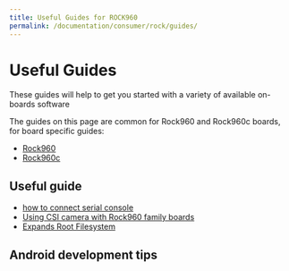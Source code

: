 ```yaml
---
title: Useful Guides for ROCK960
permalink: /documentation/consumer/rock/guides/
---
```


# Useful Guides

These guides will help to get you started with a variety of available on-boards software

The guides on this page are common for Rock960 and Rock960c boards, for board specific guides:

- [Rock960](../rock960/guides/)
- [Rock960c](../rock960/guides/)

## Useful guide

* [how to connect serial console](serial-console/)
* [Using CSI camera with Rock960 family boards](camera-module/)
* [Expands Root Filesystem](expand-rootfs/)


## Android development tips
